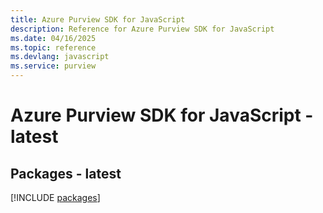 ```yaml
---
title: Azure Purview SDK for JavaScript
description: Reference for Azure Purview SDK for JavaScript
ms.date: 04/16/2025
ms.topic: reference
ms.devlang: javascript
ms.service: purview
---
```

# Azure Purview SDK for JavaScript - latest
## Packages - latest
[!INCLUDE [packages](purview-index.md)]